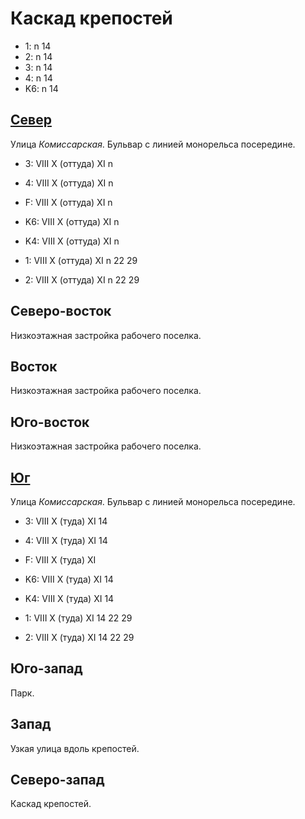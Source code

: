# Каскад крепостей

* 1:    n   14
* 2:    n   14
* 3:    n   14
* 4:    n   14
* K6:   n   14

## [Север](./10570060.md)

Улица *Комиссарская*.
Бульвар с линией монорельса посередине.

* 3:    VIII    X (оттуда)  XI
        n
* 4:    VIII    X (оттуда)  XI
        n
* F:    VIII    X (оттуда)  XI
        n

* K6:   VIII    X (оттуда)  XI
        n
* K4:   VIII    X (оттуда)  XI
        n
* 1:    VIII    X (оттуда)  XI
        n
        22  29
* 2:    VIII    X (оттуда)  XI
        n
        22  29

## Северо-восток

Низкоэтажная застройка рабочего поселка.

## Восток

Низкоэтажная застройка рабочего поселка.

## Юго-восток

Низкоэтажная застройка рабочего поселка.

## [Юг](./10570067.md)

Улица *Комиссарская*.
Бульвар с линией монорельса посередине.

* 3:    VIII    X (туда)    XI
        14
* 4:    VIII    X (туда)    XI
        14
* F:    VIII    X (туда)    XI

* K6:   VIII    X (туда)    XI
        14
* K4:   VIII    X (туда)    XI
        14
* 1:    VIII    X (туда)    XI
        14  22  29
* 2:    VIII    X (туда)    XI
        14  22  29

## Юго-запад

Парк.

## Запад

Узкая улица вдоль крепостей.

## Северо-запад

Каскад крепостей.
